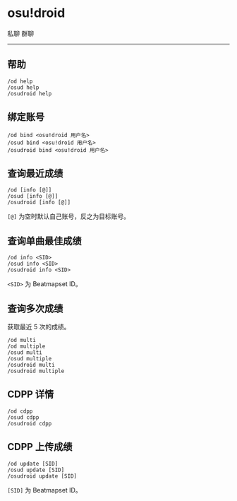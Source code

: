 # osu!droid
<span class="span-friend">私聊</span>
<span class="span-group">群聊</span>

---

## 帮助
``` {1}
/od help
/osud help
/osudroid help
```

## 绑定账号
``` {1}
/od bind <osu!droid 用户名>
/osud bind <osu!droid 用户名>
/osudroid bind <osu!droid 用户名>
```

## 查询最近成绩
``` {1}
/od [info [@]]
/osud [info [@]]
/osudroid [info [@]]
```
`[@]` 为空时默认自己账号，反之为目标账号。

## 查询单曲最佳成绩
``` {1}
/od info <SID>
/osud info <SID>
/osudroid info <SID>
```
`<SID>` 为 Beatmapset ID。

## 查询多次成绩
获取最近 5 次的成绩。
``` {1}
/od multi
/od multiple
/osud multi
/osud multiple
/osudroid multi
/osudroid multiple
```

## CDPP 详情 <Badge text="new" />
``` {1}
/od cdpp
/osud cdpp
/osudroid cdpp
```

## CDPP 上传成绩 <Badge text="new" />
``` {1}
/od update [SID]
/osud update [SID]
/osudroid update [SID]
```
`[SID]` 为 Beatmapset ID。